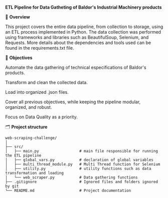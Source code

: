**ETL Pipeline for Data Gatheting of Baldor's Industrial Machinery products**

📘 **Overview**

This project covers the entire data pipeline, from collection to storage, using an ETL process implemented in Python. The data collection was performed using frameworks and libraries such as BeautifulSoup, Selenium, and Requests. More details about the dependencies and tools used can be found in the requirements.txt file.

🧠 **Objectives**

Automate the data gathering of technical especifications of Baldor's products.

Transform and clean the collected data.

Load into organized .json files.

Cover all previous objectives, while keeping the pipeline modular, organized, and robust.

Focus on Data Quality as a priority.

🗂️ **Project structure**
```
web-scraping-challenge/
│
├── src/
│   ├── main.py                  # main file responsible for running the ETL pipeline
│   ├── global_vars.py           # declaration of global variables 
│   ├── multi_thread_module.py   # Multi Thread function for Selenium 
│   ├── utility.py               # utility functions such as data transformation and loading
│   └── web_scraper.py           # Data gathering functions 
├── .gitignore                   # Ignored files and folders ignored by git 
└── README.md                    # Project documentation
```
